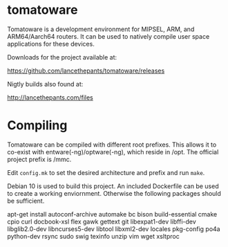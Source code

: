 tomatoware
==========

Tomatoware is a development environment for MIPSEL, ARM, and ARM64/Aarch64 routers. It can be used to natively compile user space applications for these devices.

Downloads for the project available at:

https://github.com/lancethepants/tomatoware/releases

Nigtly builds also found at:

http://lancethepants.com/files

Compiling
==========

Tomatoware can be compiled with different root prefixes. This allows it to co-exist with entware(-ng)/optware(-ng), which reside in /opt. The official project prefix is /mmc.

Edit `config.mk` to set the desired architecture and prefix and run `make`.

Debian 10 is used to build this project. An included Dockerfile can be used to create a working enviornment. Otherwise the following packages should be sufficient.

apt-get install autoconf-archive automake bc bison build-essential cmake cpio curl docbook-xsl flex gawk gettext git libexpat1-dev libffi-dev libglib2.0-dev libncurses5-dev libtool libxml2-dev locales pkg-config po4a python-dev rsync sudo swig texinfo unzip vim wget xsltproc
